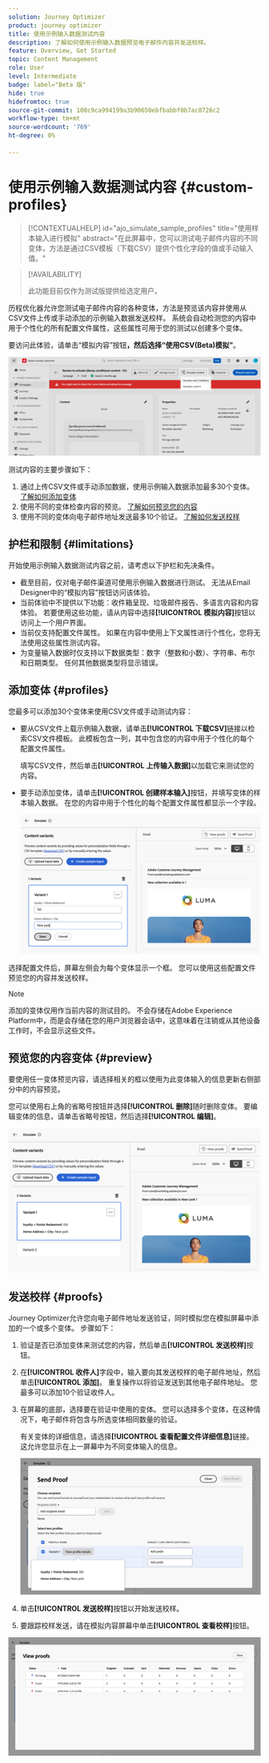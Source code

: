 ```yaml
---
solution: Journey Optimizer
product: journey optimizer
title: 使用示例输入数据测试内容
description: 了解如何使用示例输入数据预览电子邮件内容并发送校样。
feature: Overview, Get Started
topic: Content Management
role: User
level: Intermediate
badge: label="Beta 版"
hide: true
hidefromtoc: true
source-git-commit: 100c9ca994199a3b90650ebfbabbf0b7ac8726c2
workflow-type: tm+mt
source-wordcount: '769'
ht-degree: 0%

---
```



# 使用示例输入数据测试内容 {#custom-profiles}

>[!CONTEXTUALHELP]
>id="ajo_simulate_sample_profiles"
>title="使用样本输入进行模拟"
>abstract="在此屏幕中，您可以测试电子邮件内容的不同变体，方法是通过CSV模板（下载CSV）提供个性化字段的值或手动输入值。"

>[!AVAILABILITY]
>
>此功能目前仅作为测试版提供给选定用户。

历程优化器允许您测试电子邮件内容的各种变体，方法是预览该内容并使用从CSV文件上传或手动添加的示例输入数据发送校样。 系统会自动检测您的内容中用于个性化的所有配置文件属性，这些属性可用于您的测试以创建多个变体。

要访问此体验，请单击“模拟内容”按钮&#x200B;****，然后选择“使用CSV(Beta)模拟”****。

![](assets/simulate-sample.png)

测试内容的主要步骤如下：

1. 通过上传CSV文件或手动添加数据，使用示例输入数据添加最多30个变体。 [了解如何添加变体](#profiles)
1. 使用不同的变体检查内容的预览。 [了解如何预览您的内容](#preview)
1. 使用不同的变体向电子邮件地址发送最多10个验证。 [了解如何发送校样](#proofs)


## 护栏和限制 {#limitations}

开始使用示例输入数据测试内容之前，请考虑以下护栏和先决条件。

* 截至目前，仅对电子邮件渠道可使用示例输入数据进行测试。 无法从Email Designer中的“模拟内容”按钮访问该体验。
* 当前体验中不提供以下功能：收件箱呈现、垃圾邮件报告、多语言内容和内容体验。 若要使用这些功能，请从内容中选择&#x200B;**[!UICONTROL 模拟内容]**&#x200B;按钮以访问上一个用户界面。
* 当前仅支持配置文件属性。 如果在内容中使用上下文属性进行个性化，您将无法使用这些属性测试内容。
* 为变量输入数据时仅支持以下数据类型：数字（整数和小数）、字符串、布尔和日期类型。 任何其他数据类型将显示错误。

## 添加变体 {#profiles}

您最多可以添加30个变体来使用CSV文件或手动测试内容：

* 要从CSV文件上载示例输入数据，请单击&#x200B;**[!UICONTROL 下载CSV]**&#x200B;链接以检索CSV文件模板。 此模板包含一列，其中包含您的内容中用于个性化的每个配置文件属性。

  填写CSV文件，然后单击&#x200B;**[!UICONTROL 上传输入数据]**&#x200B;以加载它来测试您的内容。

* 要手动添加变体，请单击&#x200B;**[!UICONTROL 创建样本输入]**&#x200B;按钮，并填写变体的样本输入数据。 在您的内容中用于个性化的每个配置文件属性都显示一个字段。

  ![](assets/simulate-custom-add.png)

选择配置文件后，屏幕左侧会为每个变体显示一个框。 您可以使用这些配置文件预览您的内容并发送校样。

>[!NOTE]
>
>添加的变体仅用作当前内容的测试目的。 不会存储在Adobe Experience Platform中，而是会存储在您的用户浏览器会话中，这意味着在注销或从其他设备工作时，不会显示这些文件。

## 预览您的内容变体 {#preview}

要使用任一变体预览内容，请选择相关的框以使用为此变体输入的信息更新右侧部分中的内容预览。

您可以使用右上角的省略号按钮并选择&#x200B;**[!UICONTROL 删除]**&#x200B;随时删除变体。 要编辑变体的信息，请单击省略号按钮，然后选择&#x200B;**[!UICONTROL 编辑]**。

![](assets/simulate-custom-boxes.png)

## 发送校样 {#proofs}

Journey Optimizer允许您向电子邮件地址发送验证，同时模拟您在模拟屏幕中添加的一个或多个变体。 步骤如下：

1. 验证是否已添加变体来测试您的内容，然后单击&#x200B;**[!UICONTROL 发送校样]**&#x200B;按钮。

1. 在&#x200B;**[!UICONTROL 收件人]**&#x200B;字段中，输入要向其发送校样的电子邮件地址，然后单击&#x200B;**[!UICONTROL 添加]**。 重复操作以将验证发送到其他电子邮件地址。 您最多可以添加10个验证收件人。

1. 在屏幕的底部，选择要在验证中使用的变体。 您可以选择多个变体，在这种情况下，电子邮件将包含与所选变体相同数量的验证。

   有关变体的详细信息，请选择&#x200B;**[!UICONTROL 查看配置文件详细信息]**&#x200B;链接。 这允许您显示在上一屏幕中为不同变体输入的信息。

   ![](assets/simulate-custom-proofs.png)

1. 单击&#x200B;**[!UICONTROL 发送校样]**&#x200B;按钮以开始发送校样。

1. 要跟踪校样发送，请在模拟内容屏幕中单击&#x200B;**[!UICONTROL 查看校样]**&#x200B;按钮。

![](assets/simulate-custom-sent-proofs.png)
